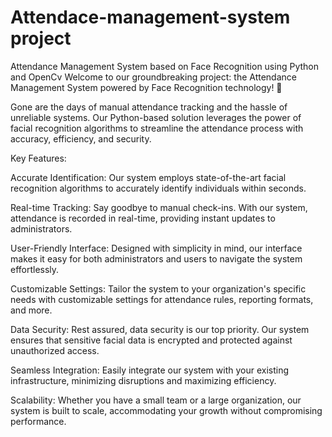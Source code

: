 # Attendace-management-system project
Attendance Management System based on Face Recognition using Python and OpenCv
Welcome to our groundbreaking project: the Attendance Management System powered by Face Recognition technology! 🚀

Gone are the days of manual attendance tracking and the hassle of unreliable systems. Our Python-based solution leverages the power of facial recognition algorithms to streamline the attendance process with accuracy, efficiency, and security.

Key Features:

Accurate Identification: Our system employs state-of-the-art facial recognition algorithms to accurately identify individuals within seconds.

Real-time Tracking: Say goodbye to manual check-ins. With our system, attendance is recorded in real-time, providing instant updates to administrators.

User-Friendly Interface: Designed with simplicity in mind, our interface makes it easy for both administrators and users to navigate the system effortlessly.

Customizable Settings: Tailor the system to your organization's specific needs with customizable settings for attendance rules, reporting formats, and more.

Data Security: Rest assured, data security is our top priority. Our system ensures that sensitive facial data is encrypted and protected against unauthorized access.

Seamless Integration: Easily integrate our system with your existing infrastructure, minimizing disruptions and maximizing efficiency.

Scalability: Whether you have a small team or a large organization, our system is built to scale, accommodating your growth without compromising performance.
